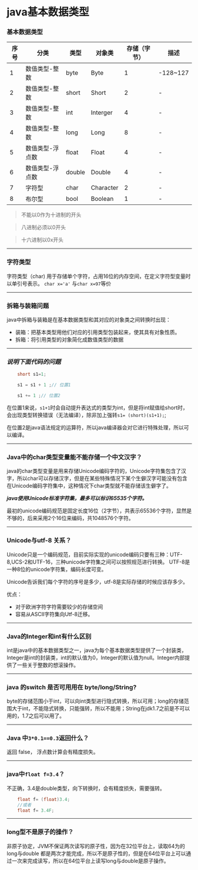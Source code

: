# java基本数据类型

### 基本数据类型
序号|分类|类型|对象类|存储（字节）|描述
-|-|-|-|-|-
1|数值类型-整数|byte|Byte|1|-128~127
2|数值类型-整数|short|Short|2|-
3|数值类型-整数|int|Interger|4|-
4|数值类型-整数|long|Long|8|-
5|数值类型-浮点数|float|Float|4|-
6|数值类型-浮点数|double|Double|4|-
7|字符型|char|Character|2|-
8|布尔型|bool|Boolean|1|-

> 不能以0作为十进制的开头

> 八进制必须以0开头

> 十六进制以0x开头
***

### 字符类型
字符类型（char) 用于存储单个字符，占用16位的内存空间，在定义字符型变量时以单引号表示。
`char x='a'` 与`char x=97`等价

***
### 拆箱与装箱问题

java中拆箱与装箱是在基本数据类型和其对应的对象类之间转换时出现：
- 装箱：把基本类型用他们对应的引用类型包装起来，使其具有对象性质。
- 拆箱：将引用类型的对象简化成数值类型的数据
***

### *说明下面代码的问题*
```java
    short s1=1;

    s1 = s1 + 1 ;// 位置1

    s1 += 1 ;// 位置2
```
在位置1来说，`s1+1`时会自动提升表达式的类型为int，但是将int赋值给short时，会出现类型转换错误（无法编译），除非加上强转`s1= (short)(s1+1);`;

在位置2是java语法规定的运算符，所以java编译器会对它进行特殊处理，所以可以编译。
***
### Java中的char类型变量能不能存储一个中文汉字？

java的char类型变量是用来存储Unicode编码字符的，Unicode字符集包含了汉字，所以char可以存储汉字，但是在某些特殊情况下某个生僻汉字可能没有包含在Unicode编码字符集中，这种情况下char类型就不能存储该生僻字了。

***_java使用Unicode标准字符集，最多可以标识65535个字符。_***

最初的unicode编码规范是固定长度16位（2字节），共表示65536个字符，显然是不够的，后来采用2个16位来编码，共1048576个字符。
***
### Unicode与utf-8 关系？
Unicode只是一个编码规范，目前实际实现的unicode编码只要有三种：UTF-8,UCS-2和UTF-16，三种unicode字符集之间可以按照规范进行转换。
UTF-8是一种8位的unicode字符集，编码长度可变。 

Unicode告诉我们每个字符的序号是多少，utf-8是实际存储的时候应该存多少。

优点：  
- 对于欧洲字符字符需要较少的存储空间
- 容易从ASCII字符集向Utf-8迁移。

***
### Java的Integer和int有什么区别

int是java中的基本数据类型之一，java为每个基本数据类型提供了一个封装类，Integer是int的封装类，int的默认值为0，Integer的默认值为null。Integer内部提供了一些关于整数的想滚操作。

***
###  java 的switch 是否可用用在 byte/long/String?

byte的存储范围小于int，可以向int类型进行隐式转换，所以可用；long的存储范围大于int，不能隐式转换，只能强转，所以不能用；String在jdk1.7之前是不可以用的，1.7之后可以用了。


***
### Java 中`3*0.1==0.3`返回什么？
返回 false， 浮点数计算会有精度损失。

***
### java中`float f=3.4`？
不正确，3.4是double类型，向下转换时，会有精度损失，需要强转。
```java
    float f= (float)3.4;
    //或者
    float f= 3.4F;
```
***
### long型不是原子的操作？  
非原子协定，JVM不保证两次读写的原子性，因为在32位平台上，读取64为的long与double 都是两次才能完成，所以不是原子性的，但是在64位平台上可以通过一次来完成读写，所以在64位平台上读写long与double是原子操作。
